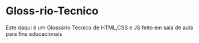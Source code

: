 # Gloss-rio-Tecnico
Este daqui é um Glossário Tecnico de HTML,CSS e JS feito em sala de aula para fins educacionais
